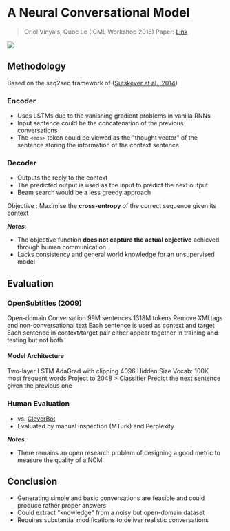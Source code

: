 # A Neural Conversational Model

> Oriol Vinyals, Quoc Le (ICML Workshop 2015)
> Paper: [Link](https://arxiv.org/abs/1506.05869)

![](https://i.imgur.com/BVdU8P5.png)

## Methodology

Based on the seq2seq framework of ([Sutskever et al., 2014](https://papers.nips.cc/paper/5346-sequence-to-sequence-learning-with-neural-networks.pdf))

### Encoder
- Uses LSTMs due to the vanishing gradient problems in vanilla RNNs
- Input sentence could be the concatenation of the previous conversations
- The `<eos>` token could be viewed as the "thought vector" of the sentence storing the information of the context sentence

### Decoder
- Outputs the reply to the context
- The predicted output is used as the input to predict the next output
- Beam search would be a less greedy approach

Objective
: Maximise the **cross-entropy** of the correct sequence given its context

***Notes***:
- The objective function **does not capture the actual objective** achieved through human communication
- Lacks consistency and general world knowledge for an unsupervised model

## Evaluation

### OpenSubtitles (2009)
Open-domain Conversation
99M sentences
1318M tokens
Remove XMl tags and non-conversational text
Each sentence is used as context and target
Each sentence in context/target pair either appear together in training and testing but not both

#### Model Architecture
Two-layer LSTM
AdaGrad with clipping
4096 Hidden Size
Vocab: 100K most frequent words
Project to 2048 > Classifier
Predict the next sentence given the previous one

### Human Evaluation
- vs. [CleverBot](https://www.cleverbot.com/human)
- Evaluated by manual inspection (MTurk) and Perplexity

***Notes***:
- There remains an open research problem of designing a good metric to measure the quality of a NCM

## Conclusion
- Generating simple and basic conversations are feasible and could produce rather proper answers
- Could extract "knowledge" from a noisy but open-domain dataset
- Requires substantial modifications to deliver realistic conversations
